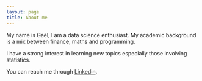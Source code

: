 ```yaml
---
layout: page
title: About me
---
```


My name is Gaël, I am a data science enthusiast. My academic background is a mix between
finance, maths and programming.

I have a strong interest in learning new topics especially those involving statistics.

You can reach me through <a class="cleanLink" href="http://linkedin.com/in/{{ site.linkedin }}">Linkedin</a>.